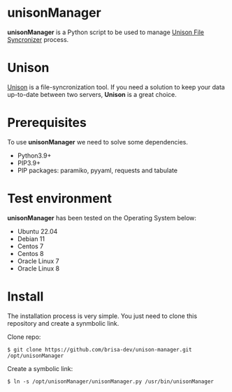 # unisonManager
<b>unisonManager</b> is a Python script to be used to manage <a href='https://github.com/bcpierce00/unison' target='_blank'>Unison File Syncronizer</a> process.

# Unison
<a href='https://github.com/bcpierce00/unison' target='_blank'>Unison</a> is a file-syncronization tool. If you need a solution to keep your data up-to-date between two servers, <b>Unison</b> is a great choice.

# Prerequisites
To use <b>unisonManager</b> we need to solve some dependencies.
 - Python3.9+
 - PIP3.9+
 - PIP packages: paramiko, pyyaml, requests and tabulate

# Test environment
<b>unisonManager</b> has been tested on the Operating System below:
  - Ubuntu 22.04
  - Debian 11
  - Centos 7
  - Centos 8
  - Oracle Linux 7
  - Oracle Linux 8


# Install
The installation process is very simple. You just need to clone this repository and create a synmbolic link.

Clone repo:
```shell
$ git clone https://github.com/brisa-dev/unison-manager.git /opt/unisonManager
```

Create a symbolic link:
```shell
$ ln -s /opt/unisonManager/unisonManager.py /usr/bin/unisonManager
```